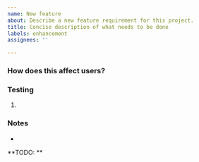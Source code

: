```yaml
---
name: New feature
about: Describe a new feature requirement for this project.
title: Concise description of what needs to be done
labels: enhancement
assignees: ''

---
```


### How does this affect users?
<!-- How does this affect users? -->


### Testing
<!-- Include QA steps to test that this feature was implemented as intended. -->

1.

### Notes
<!-- Include any dependencies or additional notes. -->

-

<!-- Include anything that must be done before we can start implementing this feature. -->
**TODO: **
